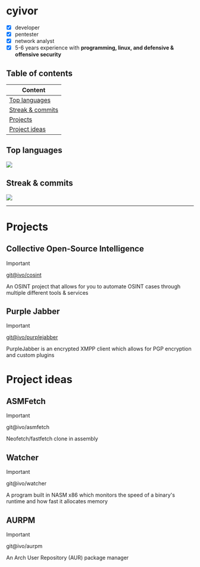 # cyivor
- [x] developer
- [x] pentester
- [x] network analyst
- [x] 5-6 years experience with **programming, linux, and defensive & offensive security**

## Table of contents
| Content      |
| ------------- |
| [Top languages](#Top-languages)  |
| [Streak & commits](#Streak--commits)  |
| [Projects](#Projects)  |
| [Project ideas](#Project-ideas)  |


## Top languages
![](https://github-readme-stats.vercel.app/api/top-langs/?username=cyivor&layout=compact&theme=dracula&hide_border=true)

## Streak & commits
![](https://github-readme-streak-stats.herokuapp.com?user=cyivor&theme=dracula&hide_border=true&card_width=439)

---

# Projects

## Collective Open-Source Intelligence
> [!IMPORTANT]
> [git@ivo/cosint](https://github.com/cyivor/COSINT)
> 
> An OSINT project that allows for you to automate OSINT cases through multiple different tools & services

## Purple Jabber 
> [!IMPORTANT]
> [git@ivo/purplejabber](https://github.com/cyivor/purplejabber)
> 
> PurpleJabber is an encrypted XMPP client which allows for PGP encryption and custom plugins 

# Project ideas
## ASMFetch
> [!IMPORTANT]
> git@ivo/asmfetch
> 
> Neofetch/fastfetch clone in assembly

## Watcher
> [!IMPORTANT]
> git@ivo/watcher
> 
> A program built in NASM x86 which monitors the speed of a binary's runtime and how fast it allocates memory


## AURPM
> [!IMPORTANT]
> git@ivo/aurpm
> 
> An Arch User Repository (AUR) package manager
